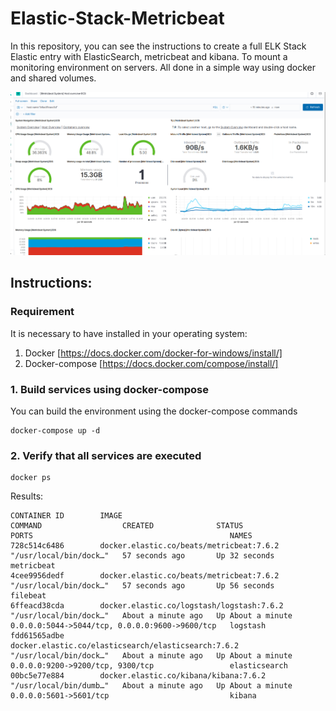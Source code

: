 # Elastic-Stack-Metricbeat

In this repository, you can see the instructions to create a full ELK Stack Elastic entry with ElasticSearch, metricbeat and kibana. To mount a monitoring environment on servers. All done in a simple way using docker and shared volumes.

![meatricbeat_200px](files/metricbeat.png)

## Instructions:

###  Requirement

It is necessary to have installed in your operating system:
1. Docker [https://docs.docker.com/docker-for-windows/install/]
2. Docker-compose [https://docs.docker.com/compose/install/]



### 1. Build services using docker-compose

You can build the environment using the docker-compose commands

```
docker-compose up -d

```

### 2. Verify that all services are executed

```
docker ps 
```

Results:

```
CONTAINER ID        IMAGE                                                 COMMAND                  CREATED              STATUS              PORTS                                            NAMES
728c514c6486        docker.elastic.co/beats/metricbeat:7.6.2              "/usr/local/bin/dock…"   57 seconds ago       Up 32 seconds                                                        metricbeat
4cee9956dedf        docker.elastic.co/beats/metricbeat:7.6.2              "/usr/local/bin/dock…"   57 seconds ago       Up 56 seconds                                                        filebeat
6ffeacd38cda        docker.elastic.co/logstash/logstash:7.6.2             "/usr/local/bin/dock…"   About a minute ago   Up About a minute   0.0.0.0:5044->5044/tcp, 0.0.0.0:9600->9600/tcp   logstash
fdd61565adbe        docker.elastic.co/elasticsearch/elasticsearch:7.6.2   "/usr/local/bin/dock…"   About a minute ago   Up About a minute   0.0.0.0:9200->9200/tcp, 9300/tcp                 elasticsearch
00bc5e77e884        docker.elastic.co/kibana/kibana:7.6.2                 "/usr/local/bin/dumb…"   About a minute ago   Up About a minute   0.0.0.0:5601->5601/tcp                           kibana
```

